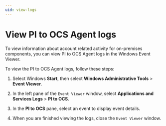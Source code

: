 ```yaml
---
uid: view-logs
---
```


# View PI to OCS Agent logs

To view information about account related activity for on-premises components, you can view PI to OCS Agent logs in the Windows Event Viewer. <!-- AF 11/16/21 This intro doesn't seem quite right. -->

To view the PI to OCS Agent logs, follow these steps:

1. Select Windows **Start**, then select **Windows Administrative Tools** > **Event Viewer**.
 
1. In the left pane of the `Event Viewer` window, select **Applications and Services Logs** > **PI to OCS**.

1. In the **PI to OCS** pane, select an event to display event details.

1. When you are finished viewing the logs, close the `Event Viewer` window.
